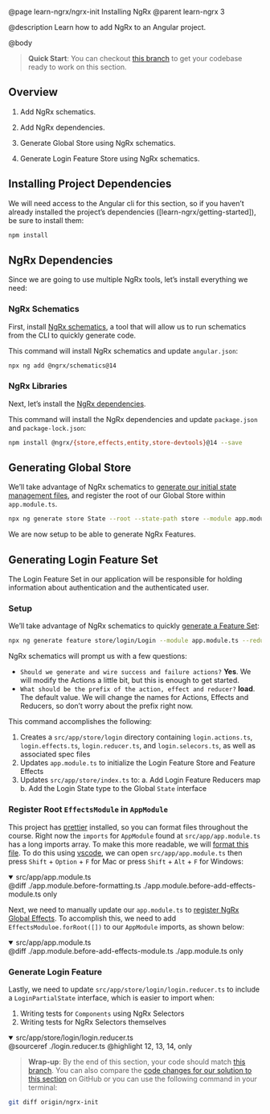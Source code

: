 @page learn-ngrx/ngrx-init Installing NgRx
@parent learn-ngrx 3

@description Learn how to add NgRx to an Angular project.

@body

> **Quick Start**: You can checkout [this branch](https://github.com/bitovi/angular-ngrx-chat/tree/starting-point) to get your codebase ready to work on this section.


## Overview

1. Add NgRx schematics.

2. Add NgRx dependencies.

3. Generate Global Store using NgRx schematics.

4. Generate Login Feature Store using NgRx schematics.

## Installing Project Dependencies

We will need access to the Angular cli for this section, so if you haven’t already installed the project’s dependencies ([learn-ngrx/getting-started]), be sure to install them:

```bash
npm install
```


## NgRx Dependencies

Since we are going to use multiple NgRx tools, let’s install everything we need:

### NgRx Schematics

First, install [NgRx schematics](https://ngrx.io/guide/schematics/install#installing-with-ng-add), a tool that will allow us to run schematics from the CLI to quickly generate code. 

This command will install NgRx schematics and update `angular.json`:

```bash
npx ng add @ngrx/schematics@14
```


### NgRx Libraries

Next, let’s install the [NgRx dependencies](https://ngrx.io/guide/schematics#dependencies).

This command will install the NgRx dependencies and update `package.json` and `package-lock.json`:

```bash
npm install @ngrx/{store,effects,entity,store-devtools}@14 --save
```


## Generating Global Store

We’ll take advantage of NgRx schematics to [generate our initial state management files](https://ngrx.io/guide/schematics/store#command), and register the root of our Global Store within `app.module.ts`. 

```bash
npx ng generate store State --root --state-path store --module app.module.ts
```

We are now setup to be able to generate NgRx Features.


## Generating Login Feature Set

The Login Feature Set in our application will be responsible for holding information about authentication and the authenticated user.

### Setup

We’ll take advantage of NgRx schematics to quickly [generate a Feature Set](https://ngrx.io/guide/schematics/feature#command): 

```bash
npx ng generate feature store/login/Login --module app.module.ts --reducers ../../store/index.ts
```

NgRx schematics will prompt us with a few questions:

- `Should we generate and wire success and failure actions?` **Yes**. We will modify the Actions a little bit, but this is enough to get started.
- `What should be the prefix of the action, effect and reducer?` **load**. The default value. We will change the names for Actions, Effects and Reducers, so don’t worry about the prefix right now.

This command accomplishes the following:

1. Creates a `src/app/store/login` directory containing `login.actions.ts`, `login.effects.ts`, `login.reducer.ts`, and `login.selecors.ts`, as well as associated spec files
2. Updates `app.module.ts` to initialize the Login Feature Store and Feature Effects
3. Updates `src/app/store/index.ts` to:
    a. Add Login Feature Reducers map
    b. Add the Login State type to the Global `State` interface


### Register Root `EffectsModule` in `AppModule`

This project has [prettier](https://prettier.io/) installed, so you can format files throughout the course. Right now the `imports` for `AppModule` found at `src/app/app.module.ts` has a long imports array. To make this more readable, we will [format this file](https://code.visualstudio.com/docs/editor/codebasics#_formatting). To do this using [vscode](https://code.visualstudio.com/), we can open `src/app/app.module.ts` then press `Shift` + `Option` + `F` for Mac or press `Shift` + `Alt` + `F` for Windows:

<details open>
<summary>src/app/app.module.ts</summary>
@diff ./app.module.before-formatting.ts ./app.module.before-add-effects-module.ts only
</details>

Next, we need to manually update our `app.module.ts` to [register NgRx Global Effects](https://ngrx.io/guide/schematics#initial-effects-setup). To accomplish this, we need to add `EffectsModuloe.forRoot([])` to our `AppModule` imports, as shown below:

<details open>
<summary>src/app/app.module.ts</summary>
@diff ./app.module.before-add-effects-module.ts ./app.module.ts only
</details>


### Generate Login Feature

Lastly, we need to update `src/app/store/login/login.reducer.ts` to include a `LoginPartialState` interface, which is easier to import when:

1. Writing tests for `Components` using NgRx Selectors
2. Writing tests for NgRx Selectors themselves

<!-- Can’t show code diff since it will result in misleading highlights: 12, 13, 18 -->
<details open>
<summary>src/app/store/login/login.reducer.ts</summary>
@sourceref ./login.reducer.ts
@highlight 12, 13, 14, only
</details>


> **Wrap-up**: By the end of this section, your code should match [this branch](https://github.com/bitovi/angular-ngrx-chat/tree/ngrx-init). You can also compare the [code changes for our solution to this section](https://github.com/bitovi/angular-ngrx-chat/compare/starting-point...ngrx-init) on GitHub or you can use the following command in your terminal:

```bash
git diff origin/ngrx-init
```
